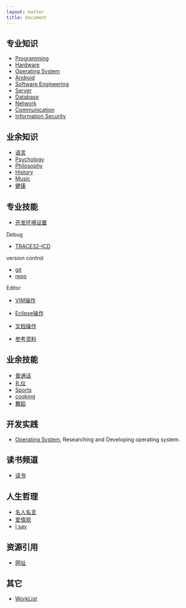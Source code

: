 ```yaml
---
layout: master
title: Document
---
```


## 专业知识

* [Programming](knowledge/professional/programming)
* [Hardware](knowledge/professional/hardware)
* [Operating System](knowledge/professional/os)
* [Android](knowledge/professional/android)
* [Software Engineering](knowledge/professional/softwareengineer)
* [Server](knowledge/professional/server)
* [Database](knowledge/professional/database)
* [Network](knowledge/professional/network)
* [Communication](knowledge/professional/communication)
* [Information Security](knowledge/professional/security)

## 业余知识

* [语言](knowledge/others/language)
* [Psychology](knowledge/others/psychology)
* [Philosophy](knowledge/others/philosophy)
* [History](knowledge/others/history)
* [Music](knowledge/others/music)
* [健康](knowledge/others/health)

## 专业技能

* [开发环境设置](skill/professional/environment)

Debug

* [TRACE32-ICD](skill/professional/TRACE32-ICD.html)

version control

* [git](skill/professional/git.html)
* [repo](skill/professional/repo.html)

Editor

* [VIM操作](skill/professional/vim.html)
* [Eclipse操作](skill/professional/eclipse.html)
* [文档操作](skill/professional/document.html)

* [参考资料](skill/professional/reference.html)

## 业余技能

* [普通话](skill/others/mandarin)
* [礼仪](skill/others/etiquette)
* [Sports](skill/others/sports)
* [cooking](skill/others/cooking)
* [舞蹈](skill/others/dance)

## 开发实践

* [Operating System](knowledge/professional/os), Researching and Developing operating system.

## 读书频道

* [读书](reading)

## 人生哲理

* [名人名言](sayings)
* [爱情观](sayings/love.html)
* [I say](sayings/isay.html)

## 资源引用

* [网址](resources/website.html)

## 其它

* [WorkList](others/worklist.html)
